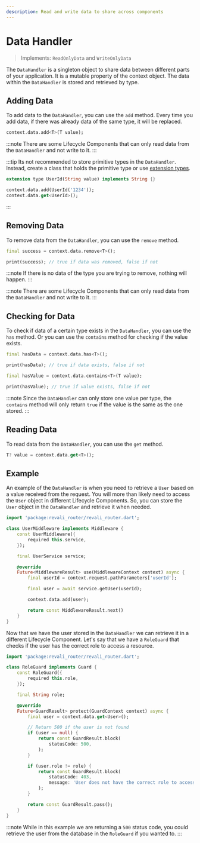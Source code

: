 ```yaml
---
description: Read and write data to share across components
---
```


# Data Handler

> Implements: `ReadOnlyData` and `WriteOnlyData`

The `DataHandler` is a singleton object to share data between different parts of your application. It is a mutable property of the context object. The data within the `DataHandler` is stored and retrieved by type.

## Adding Data

To add data to the `DataHandler`, you can use the `add` method. Every time you add data, if there was already data of the same type, it will be replaced.

```dart
context.data.add<T>(T value);
```

:::note
There are some Lifecycle Components that can only read data from the `DataHandler` and not write to it.
:::

:::tip
Its not recommended to store primitive types in the `DataHandler`. Instead, create a class that holds the primitive type or use [extension types][extension-types].

```dart
extension type UserId(String value) implements String {}

context.data.add(UserId('1234'));
context.data.get<UserId>();
```

:::

## Removing Data

To remove data from the `DataHandler`, you can use the `remove` method.

```dart
final success = context.data.remove<T>();

print(success); // true if data was removed, false if not
```

:::note
If there is no data of the type you are trying to remove, nothing will happen.
:::

:::note
There are some Lifecycle Components that can only read data from the `DataHandler` and not write to it.
:::

## Checking for Data

To check if data of a certain type exists in the `DataHandler`, you can use the `has` method. Or you can use the `contains` method for checking if the value exists.

```dart
final hasData = context.data.has<T>();

print(hasData); // true if data exists, false if not
```

```dart
final hasValue = context.data.contains<T>(T value);

print(hasValue); // true if value exists, false if not
```

:::note
Since the `DataHandler` can only store one value per type, the `contains` method will only return `true` if the value is the same as the one stored.
:::

## Reading Data

To read data from the `DataHandler`, you can use the `get` method.

```dart
T? value = context.data.get<T>();
```

## Example

An example of the `DataHandler` is when you need to retrieve a `User` based on a value received from the request. You will more than likely need to access the `User` object in different Lifecycle Components. So, you can store the `User` object in the `DataHandler` and retrieve it when needed.

```dart title="lib/components/middleware/user_middleware.dart"
import 'package:revali_router/revali_router.dart';

class UserMiddleware implements Middleware {
    const UserMiddleware({
        required this.service,
    });

    final UserService service;

    @override
    Future<MiddlewareResult> use(MiddlewareContext context) async {
        final userId = context.request.pathParameters['userId'];

        final user = await service.getUser(userId);

        context.data.add(user);

        return const MiddlewareResult.next()
    }
}
```

Now that we have the user stored in the `DataHandler` we can retrieve it in a different Lifecycle Component. Let's say that we have a `RoleGuard` that checks if the user has the correct role to access a resource.

```dart title="lib/components/middleware/role_middleware.dart"
import 'package:revali_router/revali_router.dart';

class RoleGuard implements Guard {
    const RoleGuard({
        required this.role,
    });

    final String role;

    @override
    Future<GuardResult> protect(GuardContext context) async {
        final user = context.data.get<User>();

        // Return 500 if the user is not found
        if (user == null) {
            return const GuardResult.block(
                statusCode: 500,
            );
        }

        if (user.role != role) {
            return const GuardResult.block(
                statusCode: 403,
                message: 'User does not have the correct role to access this resource.',
            );
        }

        return const GuardResult.pass();
    }
}
```

:::note
While in this example we are returning a `500` status code, you could retrieve the user from the database in the `RoleGuard` if you wanted to.
:::

[extension-types]: https://dart.dev/language/extension-types
